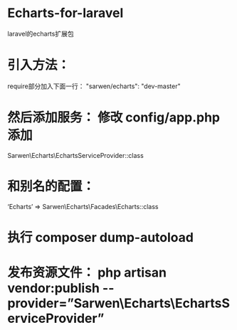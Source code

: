 # Echarts-for-laravel
laravel的echarts扩展包
# 引入方法：
require部分加入下面一行：
"sarwen/echarts": "dev-master"
# 然后添加服务： 修改 config/app.php 添加
Sarwen\Echarts\EchartsServiceProvider::class
# 和别名的配置：
‘Echarts’ => Sarwen\Echarts\Facades\Echarts::class
# 执行 composer dump-autoload
# 发布资源文件： php artisan vendor:publish --provider=”Sarwen\Echarts\EchartsServiceProvider” 

